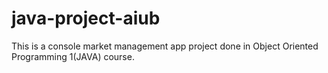 # java-project-aiub
This is a console market management app project done in Object Oriented Programming 1(JAVA) course.
